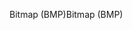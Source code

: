 <span data-ttu-id="15a1a-101">Bitmap (BMP)</span><span class="sxs-lookup"><span data-stu-id="15a1a-101">Bitmap (BMP)</span></span>